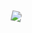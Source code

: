 <style>
#wheel {
  animation-name: rotation;
  animation-duration: 2s;
  animation-iteration-count: infinite;
  animation-timing-function: linear;
}

@keyframes rotation {
  from {
    transform: rotate(0deg);
  }
  to {
    transform: rotate(359deg);
  }
}
</style>

<div>
  <img src="{{site.baseurl}}/images/wheele.jpg" id="wheel">
</div>


<script>
 // const image = document.getElementById('wheel');
 // 
</script>

<script>
    const image = document.getElementById('wheel');

    image.addEventListener('click', () => {
    var rando;
    rando = Math.floor(Math.random()*3);
    if (rando == 0)
    {
      image.src = "{{site.baseurl}}/images/hat.png";
    } else if (rando == 1)
    {
      image.src = "{{site.baseurl}}/images/shirt.jpg";
    } else {
      image.src = "{{site.baseurl}}/images/bottle.jpg";
    }
   setTimeout(function() {
   image.src = "{{site.baseurl}}/images/wheele.jpg";
}, 3000);
  });
</script>
